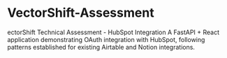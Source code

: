 # VectorShift-Assessment
ectorShift Technical Assessment - HubSpot Integration  A FastAPI + React application demonstrating OAuth integration with HubSpot, following patterns established for existing Airtable and Notion integrations.
